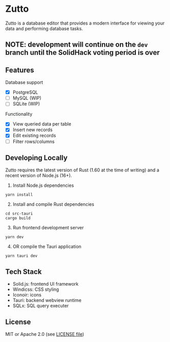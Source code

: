 # Zutto

Zutto is a database editor that provides a modern interface for viewing your data and performing database tasks.

## NOTE: development will continue on the `dev` branch until the SolidHack voting period is over

## Features

Database support

- [x] PostgreSQL
- [ ] MySQL (WIP)
- [ ] SQLite (WIP)

Functionality

- [x] View queried data per table
- [x] Insert new records
- [x] Edit existing records
- [ ] Filter rows/columns

## Developing Locally

Zutto requires the latest version of Rust (1.60 at the time of writing) and a recent version of Node.js (16+).

1. Install Node.js dependencies

```
yarn install
```

2. Install and compile Rust dependencies

```
cd src-tauri
cargo build
```

3. Run frontend development server

```
yarn dev
```

4. OR compile the Tauri application

```
yarn tauri dev
```

## Tech Stack

- Solid.js: frontend UI framework
- Windicss: CSS styling
- Iconoir: icons
- Tauri: backend webview runtime
- SQLx: SQL query executer

## License

MIT or Apache 2.0 (see [LICENSE file](https://github.com/DanielHZhang/zutto/blob/main/LICENSE))
